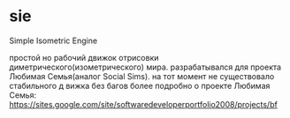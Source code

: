 # sie
 Simple Isometric Engine

простой но рабочий движок отрисовки диметрического(изометрического) мира. разрабатывался для проекта Любимая Семья(аналог Social Sims). на тот момент не существовало стабильного д вижка без багов
более подробно о проекте Любимая Семья:
https://sites.google.com/site/softwaredeveloperportfolio2008/projects/bf